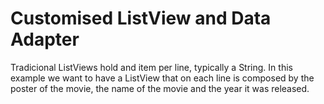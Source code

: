 # Customised ListView and Data Adapter
Tradicional ListViews hold and item per line, typically a String. In this example we want to have a ListView that on each line is composed by the poster of the movie, the name of the movie and the year it was released.


